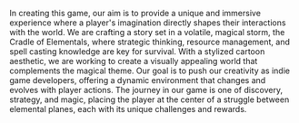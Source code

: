 In creating this game, our aim is to provide a unique and immersive experience where a player's imagination directly shapes their interactions with the world. We are crafting a story set in a volatile, magical storm, the Cradle of Elementals, where strategic thinking, resource management, and spell casting knowledge are key for survival. With a stylized cartoon aesthetic, we are working to create a visually appealing world that complements the magical theme. Our goal is to push our creativity as indie game developers, offering a dynamic environment that changes and evolves with player actions. The journey in our game is one of discovery, strategy, and magic, placing the player at the center of a struggle between elemental planes, each with its unique challenges and rewards.